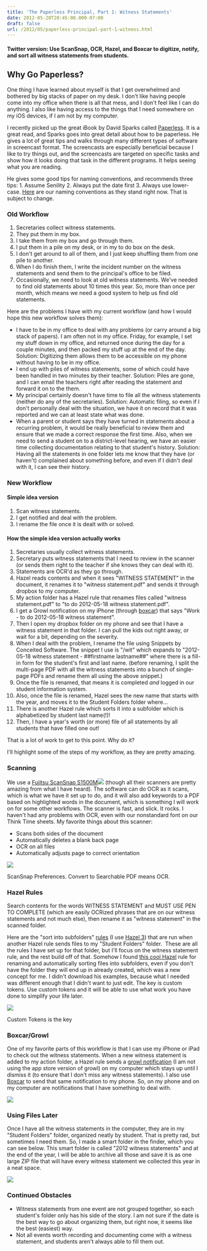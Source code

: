 ```yaml
---
title: 'The Paperless Principal, Part 1: Witness Statements'
date: 2012-05-20T20:45:00.000-07:00
draft: false
url: /2012/05/paperless-principal-part-1-witness.html
---
```


#### Twitter version: Use ScanSnap, OCR, Hazel, and Boxcar to digitize, notify, and sort all witness statements from students.

Why Go Paperless?
-----------------

One thing I have learned about myself is that I get overwhelmed and bothered by big stacks of paper on my desk. I don't like having people come into my office when there is all that mess, and I don't feel like I can do anything. I also like having access to the things that I need somewhere on my iOS devices, if I am not by my computer.  
  
I recently picked up the great iBook by David Sparks called [Paperless](http://itunes.apple.com/us/book/paperless/id520393162?mt=11&ign-mpt=uo%3D4). It is a great read, and Sparks goes into great detail about how to be paperless. He gives a lot of great tips and walks through many different types of software in screencast format. The screencasts are especially beneficial because I like to try things out, and the screencasts are targeted on specific tasks and show how it looks doing that task in the different programs. It helps seeing what you are reading.  
  
He gives some good tips for naming conventions, and recommends three tips: 1. Assume Senility 2. Always put the date first 3. Always use lower-case. [Here](http://cl.ly/GknF) are our naming conventions as they stand right now. That is subject to change.  

### Old Workflow

1.  Secretaries collect witness statements.
2.  They put them in my box.
3.  I take them from my box and go through them.
4.  I put them in a pile on my desk, or in my to do box on the desk. 
5.  I don't get around to all of them, and I just keep shuffling them from one pile to another. 
6.  When I do finish them, I write the incident number on the witness statements and send them to the principal's office to be filed. 
7.  Occasionally, we need to look at old witness statements. We've needed to find old statements about 10 times this year. So, more than once per month, which means we need a good system to help us find old statements. 

Here are the problems I have with my current workflow (and how I would hope this new workflow solves them):

*   I have to be in my office to deal with any problems (or carry around a big stack of papers). I am often not in my office. Friday, for example, I set my stuff down in my office, and returned once during the day for a couple minutes, and then packed my stuff up at the end of the day. Solution: Digitizing them allows them to be accessible on my phone without having to be in my office. 
*   I end up with piles of witness statements, some of which could have been handled in two minutes by their teacher. Solution: Piles are gone, and I can email the teachers right after reading the statement and forward it on to the them. 
*   My principal certainly doesn't have time to file all the witness statements (neither do any of the secretaries). Solution: Automatic filing, so even if I don't personally deal with the situation, we have it on record that it was reported and we can at least state what was done. 
*   When a parent or student says they have turned in statements about a recurring problem, it would be really beneficial to review them and ensure that we made a correct response the first time. Also, when we need to send a student on to a district-level hearing, we have an easier time collecting documentation relating to that student's history. Solution: Having all the statements in one folder lets me know that they have (or haven't) complained about something before, and even if I didn't deal with it, I can see their history.

### New Workflow

#### Simple idea version

1.  Scan witness statements.
2.  I get notified and deal with the problem.
3.  I rename the file once it is dealt with or solved.

#### How the simple idea version actually works

1.  Secretaries usually collect witness statements.
2.  Secretary puts witness statements that I need to review in the scanner (or sends them right to the teacher if she knows they can deal with it).
3.  Statements are OCR'd as they go through.
4.  Hazel reads contents and when it sees "WITNESS STATEMENT" in the document, it renames it to "witness statement.pdf" and sends it through dropbox to my computer. 
5.  My action folder has a Hazel rule that renames files called "witness statement.pdf" to "to do 2012-05-18 witness statement.pdf".
6.  I get a Growl notification on my iPhone (through [boxcar](http://boxcar.io/site/services/add)) that says "Work - to do 2012-05-18 witness statement".
7.  Then I open my dropbox folder on my phone and see that I have a witness statement in that folder. I can pull the kids out right away, or wait for a bit, depending on the severity. 
8.  When I deal with the problem, I rename the file using Snippets by Conceited Software. The snippet I use is "/wit" which expands to "2012-05-18 witness statement - ##firstname lastname##" where there is a fill-in form for the student's first and last name. (before renaming, I split the multi-page PDF with all the witness statements into a bunch of single-page PDFs and rename them all using the above snippet.)
9.  Once the file is renamed, that means it is completed _and_ logged in our student information system. 
10.  Also, once the file is renamed, Hazel sees the new name that starts with the year, and moves it to the Student Folders folder where...
11.  There is another Hazel rule which sorts it into a subfolder which is alphabetized by student last name(!)!
12.  Then, I have a year's worth (or more) file of all statements by all students that have filled one out!

That is a lot of work to get to this point. Why do it? 

  

I'll highlight some of the steps of my workflow, as they are pretty amazing. 

  

### Scanning

We use a [Fujitsu ScanSnap S1500M](http://www.amazon.com/gp/product/B001XWCQO2/ref=as_li_ss_tl?ie=UTF8&tag=jethrojonesco-20&linkCode=as2&camp=1789&creative=390957&creativeASIN=B001XWCQO2)![](http://www.assoc-amazon.com/e/ir?t=jethrojonesco-20&l=as2&o=1&a=B001XWCQO2) (though all their scanners are pretty amazing from what I have heard). The software can do OCR as it scans, which is what we have it set up to do, and it will also add keywords to a PDF based on highlighted words in the document, which is something I will work on for some other workflows. The scanner is fast, and slick. It rocks. I haven't had any problems with OCR, even with our nonstandard font on our Think Time sheets. My favorite things about this scanner:  
  

*   Scans both sides of the document
*   Automatically deletes a blank back page
*   OCR on all files
*   Automatically adjusts page to correct orientation

  

[![](http://4.bp.blogspot.com/-cPZkwMJyzL8/T7gV5nfjV1I/AAAAAAAACGQ/PRA0e0Hxk0k/s320/scan+snap+preferences.png)](http://4.bp.blogspot.com/-cPZkwMJyzL8/T7gV5nfjV1I/AAAAAAAACGQ/PRA0e0Hxk0k/s1600/scan+snap+preferences.png)

ScanSnap Preferences. Convert to Searchable PDF means OCR.

### Hazel Rules

Search contents for the words WITNESS STATEMENT and MUST USE PEN TO COMPLETE (which are easily OCRized phrases that are on our witness statements and not much else), then rename it as "witness statement" in the scanned folder. 

  

Here are the "sort into subfolders" [rules](http://cl.ly/GkEE) (I use [Hazel 3](http://noodlesoft.com/)) that are run when another Hazel rule sends files to my "Student Folders" folder.  These are all the rules I have set up for that folder, but I'll focus on the witness statement rule, and the rest build off of that. Somehow I found [this cool Hazel](http://iconaholic.posterous.com/better-tv-renaming-sorting-hazel-rules) rule for renaming and automatically sorting files into subfolders, even if you don't have the folder they will end up in already created, which was a new concept for me. I didn't download his examples, because what I needed was different enough that I didn't want to just edit. The key is custom tokens. Use custom tokens and it will be able to use what work you have done to simplify your life later. 

[![](http://4.bp.blogspot.com/-k5UtCwjFPvo/T7gV1RvpCQI/AAAAAAAACF4/eNhOU5ByY7w/s400/custom+rule.png)](http://4.bp.blogspot.com/-k5UtCwjFPvo/T7gV1RvpCQI/AAAAAAAACF4/eNhOU5ByY7w/s1600/custom+rule.png)

Custom Tokens is the key

  

### Boxcar/Growl

One of my favorite parts of this workflow is that I can use my iPhone or iPad to check out the witness statements. When a new witness statement is added to my action folder, a Hazel rule sends a [growl notification](http://growl.info/) (I am not using the app store version of growl) on my computer which stays up until I dismiss it (to ensure that I don't miss any witness statements). I also use [Boxcar](http://boxcar.io/) to send that same notification to my phone. So, on my phone and on my computer are notifications that I have something to deal with. 

[![](http://1.bp.blogspot.com/-ucF6_Qbc9FE/T7gV42cL3AI/AAAAAAAACGA/x_qA3eoqXl8/s1600/2012-05-19_1416.png)](http://1.bp.blogspot.com/-ucF6_Qbc9FE/T7gV42cL3AI/AAAAAAAACGA/x_qA3eoqXl8/s1600/2012-05-19_1416.png)

### Using Files Later

Once I have all the witness statements in the computer, they are in my "Student Folders" folder, organized neatly by student. That is pretty rad, but sometimes I need them. So, I made a smart folder in the finder, which you can see below. This smart folder is called "2012 witness statements" and at the end of the year, I will be able to archive all those and save it is as one large ZIP file that will have every witness statement we collected this year in a neat space. 

[![](http://2.bp.blogspot.com/-dpBU2-XWQzQ/T7gV5H3E-iI/AAAAAAAACGI/L2dKb2WQleU/s640/2012-05-19_1525.png)](http://2.bp.blogspot.com/-dpBU2-XWQzQ/T7gV5H3E-iI/AAAAAAAACGI/L2dKb2WQleU/s1600/2012-05-19_1525.png)

### Continued Obstacles

*   Witness statements from one event are not grouped together, so each student's folder only has his side of the story. I am not sure if the date is the best way to go about organizing them, but right now, it seems like the best (easiest) way. 
*   Not all events worth recording and documenting come with a witness statement, and students aren't always able to fill them out.